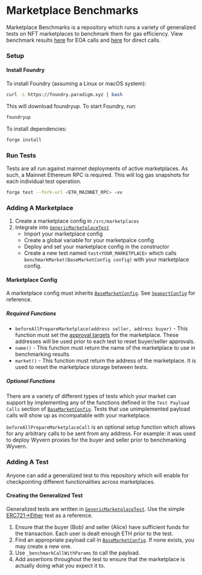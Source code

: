 # Marketplace Benchmarks
Marketplace Benchmarks is a repository which runs a variety of generalized tests on NFT marketplaces to benchmark them for gas efficiency. View benchmark results [here](../results/results.pdf) for EOA calls and [here](../results/results-direct.pdf) for direct calls.

### Setup

#### Install Foundry
To install Foundry (assuming a Linux or macOS system):

```bash
curl -L https://foundry.paradigm.xyz | bash
```

This will download foundryup. To start Foundry, run:

```bash
foundryup
```

To install dependencies:

```bash
forge install
```

### Run Tests
Tests are all run against mainnet deployments of active marketplaces. As such, a Mainnet Ethereum RPC is required. This will log gas snapshots for each individual test operation.
```bash
forge test --fork-url <ETH_MAINNET_RPC> -vv
```

### Adding A Marketplace
1. Create a marketplace config in `/src/marketplaces`
2. Integrate into [`GenericMarketplaceTest`](test/GenericMarketplaceTest.t.sol)
    - Import your marketplace config
    - Create a global variable for your marketpalce config
    - Deploy and set your marketplace config in the constructor
    - Create a new test named `test<YOUR_MARKETPLACE>` which calls `benchmarkMarket(BaseMarketConfig config)` with your marketplace config.

#### Marketplace Config
A marketplace config must inherits [`BaseMarketConfig`](src/BaseMarketConfig.sol#L53-L254). See [`SeaportConfig`](src/marketplaces/seaport/SeaportConfig.sol) for reference.

##### *Required Functions*
- `beforeAllPrepareMarketplace(address seller, address buyer)` - This function must set the [approval targets](src/BaseMarketConfig.sol#L14-L26) for the marketplace. These addresses will be used prior to each test to reset buyer/seller approvals.
- `name()` - This function must return the name of the marketplace to use in benchmarking results
- `market()` - This function must return the address of the marketplace. It is used to reset the marketplace storage between tests.

##### *Optional Functions*
There are a variety of different types of tests which your market can support by implementing any of the functions defined in the `Test Payload Calls` section of [`BaseMarketConfig`](src/BaseMarketConfig.sol). Tests that use unimplemented payload calls will show up as incompatable with your marketplace.

`beforeAllPrepareMarketplaceCall` is an optional setup function which allows for any arbitrary calls to be sent from any address. For example: it was used to deploy Wyvern proxies for the buyer and seller prior to benchmarking Wyvern.

### Adding A Test
Anyone can add a generalized test to this repository which will enable for checkpointing different functionalities across marketplaces.

#### Creating the Generalized Test
Generalized tests are written in [`GenericMarketplaceTest`](test/GenericMarketplaceTest.t.sol). Use the simple [ERC721->Ether](test/GenericMarketplaceTest.t.sol#L78-L110) test as a reference.

1. Ensure that the buyer (Bob) and seller (Alice) have sufficient funds for the transaction. Each user is dealt enough ETH prior to the test.
2. Find an appropriate payload call in [`BaseMarketConfig`](src/BaseMarketConfig.sol). If none exists, you may create a new one.
3. Use `_benchmarkCallWithParams` to call the payload.
4. Add assertions throughout the test to ensure that the marketplace is actually doing what you expect it to.
